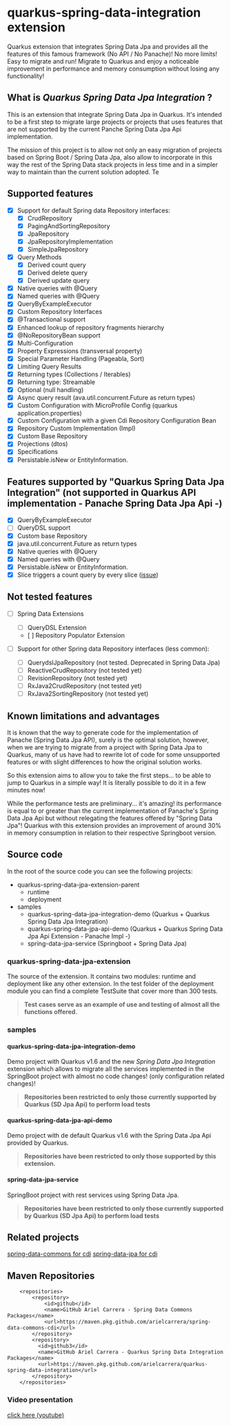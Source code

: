 # quarkus-spring-data-integration extension

Quarkus extension that integrates Spring Data Jpa and provides all the features of this famous framework (No API / No Panache)! No more limits! Easy to migrate and run!
Migrate to Quarkus and enjoy a noticeable improvement in performance and memory consumption without losing any functionality!


## What is *Quarkus Spring Data Jpa Integration* ?

This is an extension that integrate Spring Data Jpa in Quarkus. It's intended to be a first step to migrate large projects or projects that uses features that are not supported by the current Panche Spring Data Jpa Api implementation.

The mission of this project is to allow not only an easy migration of projects based on Spring Boot / Spring Data Jpa, also allow to incorporate in this way the rest of the Spring Data stack projects in less time and in a simpler way to maintain than the current solution adopted.
Te


## Supported features

- [x] Support for default Spring data Repository interfaces:
  - [X] CrudRepository
  - [X] PagingAndSortingRepository
  - [X] JpaRepository
  - [X] JpaRepositoryImplementation
  - [X] SimpleJpaRepository
- [X] Query Methods
  - [X] Derived count query
  - [X] Derived delete query
  - [X] Derived update query
- [X] Native queries with @Query
- [X] Named queries with @Query
- [X] QueryByExampleExecutor
- [X] Custom Repository Interfaces
- [X] @Transactional support
- [X] Enhanced lookup of repository fragments hierarchy
- [X] @NoRepositoryBean support
- [X] Multi-Configuration
- [X] Property Expressions (transversal property)
- [X] Special Parameter Handling (Pageabla, Sort)
- [X] Limiting Query Results
- [X] Returning types (Collections / Iterables)
- [X] Returning type: Streamable
- [X] Optional (null handling)
- [X] Async query result (ava.util.concurrent.Future as return types)
- [X] Custom Configuration with MicroProfile Config (quarkus application.properties)
- [X] Custom Configuration with a given Cdi Repository Configuration Bean
- [X] Repository Custom Implementation (Impl)
- [X] Custom Base Repository
- [X] Projections (dtos)
- [X] Specifications
- [X] Persistable.isNew or EntityInformation.

## Features supported by "Quarkus Spring Data Jpa Integration" (not supported in Quarkus API implementation - Panache Spring Data Jpa Api -)

- [X] QueryByExampleExecutor
- [ ] QueryDSL support
- [X] Custom base Repository
- [X] java.util.concurrent.Future as return types
- [X] Native queries with @Query
- [X] Named queries with @Query
- [X] Persistable.isNew or EntityInformation.
- [X] Slice triggers a count query by every slice ([issue](https://github.com/quarkusio/quarkus/issues/9357))

## Not tested features 

- [ ] Spring Data Extensions
  - [ ] QueryDSL Extension
  - [ ] Repository Populator Extension

- [ ] Support for other Spring data Repository interfaces (less common): 
  - [ ] QuerydslJpaRepository (not tested. Deprecated in Spring Data Jpa)
  - [ ] ReactiveCrudRepository (not tested yet)
  - [ ] RevisionRepository (not tested yet)
  - [ ] RxJava2CrudRepository (not tested yet)
  - [ ] RxJava2SortingRepository (not tested yet)

## Known limitations and advantages

It is known that the way to generate code for the implementation of Panache (Spring Data Jpa API), surely is the optimal solution, however, when we are trying to migrate from a project with Spring Data Jpa to Quarkus, many of us have had to rewrite lot of code for some unsupported features or with slight differences to how the original solution works.

So this extension aims to allow you to take the first steps... to be able to jump to Quarkus in a simple way! It is literally possible to do it in a few minutes now!

While the performance tests are preliminary... it's amazing! its performance is equal to or greater than the current implementation of Panache's Spring Data Jpa Api but without relegating the features offered by "Spring Data Jpa"! Quarkus with this extension provides an improvement of around 30% in memory consumption in relation to their respective Springboot version.


## Source code

In the root of the source code you can see the following projects: 

 - quarkus-spring-data-jpa-extension-parent
   - runtime
   - deployment
 - samples
   - quarkus-spring-data-jpa-integration-demo (Quarkus + Quarkus Spring Data Jpa Integration)
   - quarkus-spring-data-jpa-api-demo (Quarkus + Quarkus Spring Data Jpa Api Extension - Panache Impl -)
   - spring-data-jpa-service (Springboot + Spring Data Jpa)
 
 
### quarkus-spring-data-jpa-extension

The source of the extension. It contains two modules: runtime and deployment like any other extension.
In the test folder of the deployment module you can find a complete TestSuite that cover more than 300 tests.

> **Test cases serve as an example of use and testing of almost all the functions offered.**


### samples

#### quarkus-spring-data-jpa-integration-demo

Demo project with Quarkus v1.6 and the new *Spring Data Jpa Integration* extension which allows to migrate all the services implemented in the SpringBoot project with almost no code changes! (only configuration related changes)!

> **Repositories been restricted to only those currently supported by Quarkus (SD Jpa Api) to perform load tests**


#### quarkus-spring-data-jpa-api-demo

Demo project with de default Quarkus v1.6 with the Spring Data Jpa Api provided by Quarkus. 

> **Repositories have been restricted to only those supported by this extension.**


#### spring-data-jpa-service

SpringBoot project with rest services using Spring Data Jpa.

> **Repositories have been restricted to only those currently supported by Quarkus (SD Jpa Api) to perform load tests**


## Related projects

[spring-data-commons for cdi](https://github.com/arielcarrera/spring-data-commons-cdi)
[spring-data-jpa for cdi](https://github.com/arielcarrera/spring-data-jpa-cdi)


## Maven Repositories

```
    <repositories>
        <repository>
            <id>github</id>
            <name>GitHub Ariel Carrera - Spring Data Commons Packages</name>
            <url>https://maven.pkg.github.com/arielcarrera/spring-data-commons-cdi</url>
        </repository>
        <repository>
          <id>github3</id>
          <name>GitHub Ariel Carrera - Quarkus Spring Data Integration Packages</name>
          <url>https://maven.pkg.github.com/arielcarrera/quarkus-spring-data-integration</url>
        </repository>
    </repositories>
```

### Video presentation

[click here (youtube)](https://www.youtube.com/watch?v=GY-4_kBU1AE)
